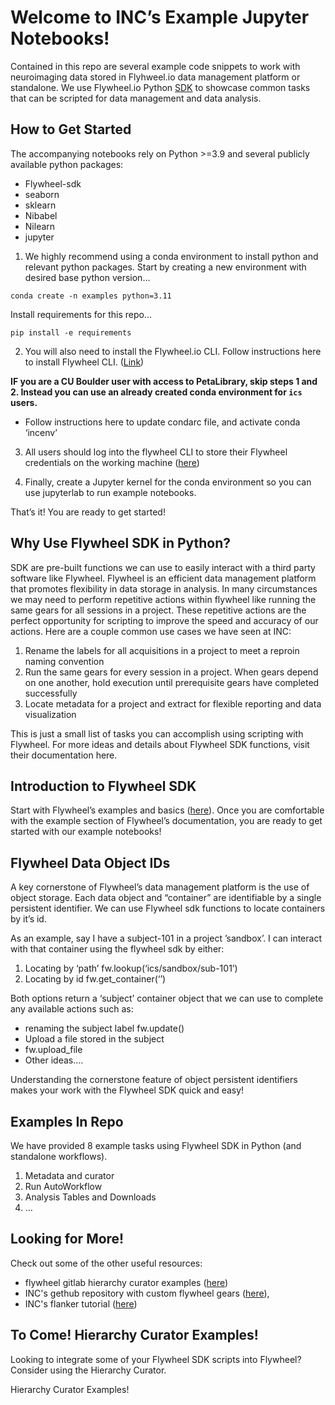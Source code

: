 # Welcome to INC’s Example Jupyter Notebooks!

Contained in this repo are several example code snippets to work with neuroimaging data stored in Flyhweel.io data management platform or standalone. We use Flywheel.io Python [SDK](https://flywheel-io.gitlab.io/product/backend/sdk/index.html) to showcase common tasks that can be scripted for data management and data analysis.

## How to Get Started
The accompanying notebooks rely on Python >=3.9 and several publicly available python packages:
- Flywheel-sdk
- seaborn
- sklearn
- Nibabel
- Nilearn 
- jupyter

1. We highly recommend using a conda environment to install python and relevant python packages.
Start by creating a new environment with desired base python version...
```
conda create -n examples python=3.11
```
Install requirements for this repo...
```
pip install -e requirements
```

2. You will also need to install the Flywheel.io CLI. Follow instructions here to install Flywheel CLI. ([Link](https://docs.flywheel.io/CLI/))


__IF you are a CU Boulder user with access to PetaLibrary, skip steps 1 and 2. Instead you can use an already created conda environment for `ics` users.__

  - Follow instructions here to update condarc file, and activate conda ‘incenv’

3. All users should log into the flywheel CLI to store their Flywheel credentials on the working machine ([here](https://docs.flywheel.io/CLI/start/install/#step-4-log-in-from-the-cli))

4. Finally, create a Jupyter kernel for the conda environment so you can use jupyterlab to run example notebooks.

That’s it! You are ready to get started!

## Why Use Flywheel SDK in Python? 
SDK are pre-built functions we can use to easily interact with a third party software like Flywheel. Flywheel is an efficient data management platform that promotes flexibility in data storage in analysis. In many circumstances we may need to perform repetitive actions within flywheel like running the same gears for all sessions in a project. These repetitive actions are the perfect opportunity for scripting to improve the speed and accuracy of our actions. 
Here are a couple common use cases we have seen at INC:
1. Rename the labels for all acquisitions in a project to meet a reproin naming convention
2. Run the same gears for every session in a project. When gears depend on one another, hold execution until prerequisite gears have completed successfully
3. Locate metadata for a project and extract for flexible reporting and data visualization 

This is just a small list of tasks you can accomplish using scripting with Flywheel. For more ideas and details about Flywheel SDK functions, visit their documentation here.

## Introduction to Flywheel SDK 
Start with Flywheel’s examples and basics ([here](https://flywheel-io.gitlab.io/product/backend/sdk/tags/20.0.0/python/getting_started.html#)). Once you are comfortable with the example section of Flywheel’s documentation, you are ready to get started with our example notebooks!

## Flywheel Data Object IDs
A key cornerstone of Flywheel’s data management platform is the use of object storage. Each data object and “container” are identifiable by a single persistent identifier. We can use Flywheel sdk functions to locate containers by it’s id. 

As an example, say I have a subject-101 in a project ’sandbox’. I can   interact with that container using the flywheel sdk by either:
1. Locating by ‘path’ fw.lookup(‘ics/sandbox/sub-101’)
2. Locating by id fw.get_container(‘<id>’)

Both options return a ‘subject’ container object that we can use to complete any available actions such as:
- renaming the subject label 
fw.update()
- Upload a file stored in the subject
- fw.upload_file
- Other ideas….

Understanding the cornerstone feature of object persistent identifiers makes your work with the Flywheel SDK quick and easy!

## Examples In Repo
We have provided 8 example tasks using Flywheel SDK in Python (and standalone workflows).
1. Metadata and curator
2. Run AutoWorkflow
3. Analysis Tables and Downloads
4. …

## Looking for More!
Check out some of the other useful resources:
- flywheel gitlab hierarchy curator examples ([here](https://gitlab.com/flywheel-io/scientific-solutions/gears/hierarchy-curator/-/tree/main/examples?ref_type=heads))
- INC's gethub repository with custom flywheel gears ([here](https://github.com/intermountainneuroimaging)),
- INC's flanker tutorial ([here](https://github.com/intermountainneuroimaging/flanker-tutorial))


## To Come! Hierarchy Curator Examples!
Looking to integrate some of your Flywheel SDK scripts into Flywheel? Consider using the Hierarchy Curator.

Hierarchy Curator Examples!



